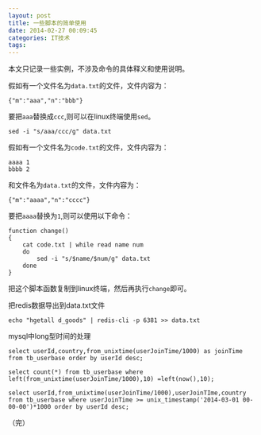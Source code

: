 ```yaml
---
layout: post
title: 一些脚本的简单使用
date: 2014-02-27 00:09:45
categories: IT技术
tags:
---
```

本文只记录一些实例，不涉及命令的具体释义和使用说明。

假如有一个文件名为`data.txt`的文件，文件内容为：
```
{"m":"aaa","n":"bbb"}
```
要把`aaa`替换成`ccc`,则可以在linux终端使用`sed`。
```
sed -i "s/aaa/ccc/g" data.txt
```
<!-- more -->

假如有一个文件名为`code.txt`的文件，文件内容为：
```
aaaa 1
bbbb 2
```
和文件名为`data.txt`的文件，文件内容为：
```
{"m":"aaaa","n":"cccc"}
```
要把`aaaa`替换为`1`,则可以使用以下命令：
```
function change()
{
    cat code.txt | while read name num
    do
        sed -i "s/$name/$num/g" data.txt
    done
}
```
把这个脚本函数复制到linux终端，然后再执行`change`即可。

把redis数据导出到data.txt文件
```
echo "hgetall d_goods" | redis-cli -p 6381 >> data.txt
```

mysql中long型时间的处理
```
select userId,country,from_unixtime(userJoinTime/1000) as joinTime from tb_userbase order by userId desc;

select count(*) from tb_userbase where left(from_unixtime(userJoinTime/1000),10) =left(now(),10);

select userId,from_unixtime(userJoinTime/1000),userJoinTIme,country from tb_userbase where userJoinTime >= unix_timestamp('2014-03-01 00-00-00')*1000 order by userId desc;
```

（完）
